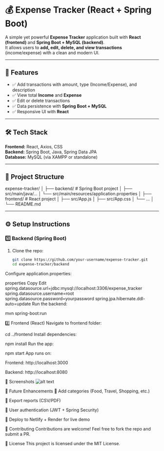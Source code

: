 # 💰 Expense Tracker (React + Spring Boot)

A simple yet powerful **Expense Tracker** application built with **React (frontend)** and **Spring Boot + MySQL (backend)**.  
It allows users to **add, edit, delete, and view transactions** (income/expense) with a clean and modern UI.  

---

## 🚀 Features
- ✅ Add transactions with amount, type (Income/Expense), and description  
- ✅ View total **Income** and **Expense**  
- ✅ Edit or delete transactions  
- ✅ Data persistence with **Spring Boot + MySQL**  
- ✅ Responsive UI with **React**  

---

## 🛠️ Tech Stack
**Frontend:** React, Axios, CSS  
**Backend:** Spring Boot, Java, Spring Data JPA  
**Database:** MySQL (via XAMPP or standalone)  

---

## 📂 Project Structure
expense-tracker/
│
├── backend/ # Spring Boot project
│ ├── src/main/java/...
│ └── src/main/resources/application.properties
│
├── frontend/ # React project
│ ├── src/App.js
│ ├── src/App.css
│ └── ...
│
└── README.md

---

## ⚙️ Setup Instructions

### 1️⃣ Backend (Spring Boot)
1. Clone the repo:
   ```bash
   git clone https://github.com/your-username/expense-tracker.git
   cd expense-tracker/backend
Configure application.properties:

properties
Copy
Edit
spring.datasource.url=jdbc:mysql://localhost:3306/expense_tracker
spring.datasource.username=root
spring.datasource.password=yourpassword
spring.jpa.hibernate.ddl-auto=update
Run the backend:


mvn spring-boot:run

2️⃣ Frontend (React)
Navigate to frontend folder:


cd ../frontend
Install dependencies:

npm install
Run the app:

npm start
App runs on:

Frontend: http://localhost:3000

Backend: http://localhost:8080

📸 Screenshots
![alt text](image.png)

🌟 Future Enhancements
🔹 Add categories (Food, Travel, Shopping, etc.)

🔹 Export reports (CSV/PDF)

🔹 User authentication (JWT + Spring Security)

🔹 Deploy to Netlify + Render for live demo

🤝 Contributing
Contributions are welcome! Feel free to fork the repo and submit a PR.

📜 License
This project is licensed under the MIT License.
